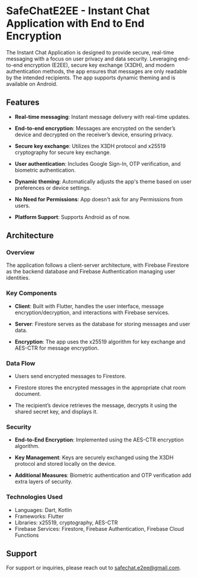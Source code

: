 
# SafeChatE2EE - Instant Chat Application with End to End Encryption


The Instant Chat Application is designed to provide secure, real-time messaging with a focus on user privacy and data security. Leveraging end-to-end encryption (E2EE), secure key exchange (X3DH), and modern authentication methods, the app ensures that messages are only readable by the intended recipients. The app supports dynamic theming and is available on Android.



## Features

- **Real-time messaging**: Instant message delivery with real-time updates.
- **End-to-end encryption**: Messages are encrypted on the sender’s device and decrypted on the receiver’s device, ensuring privacy.
- **Secure key exchange**: Utilizes the X3DH protocol and x25519 cryptography for secure key exchange.
- **User authentication**: Includes Google Sign-In, OTP verification, and biometric authentication.
- **Dynamic theming**: Automatically adjusts the app's theme based on user preferences or device settings.
- **No Need for Permissions**: App doesn't ask for any Permissions from users.

- **Platform Support**: Supports Android as of now.
## Architecture

### Overview
The application follows a client-server architecture, with Firebase Firestore as the backend database and Firebase Authentication managing user identities.

### Key Components
- **Client**: Built with Flutter, handles the user interface, message encryption/decryption, and interactions with Firebase services.

- **Server**: Firestore serves as the database for storing messages and user data.

- **Encryption**: The app uses the x25519 algorithm for key exchange and AES-CTR for message encryption.

### Data Flow
- Users send encrypted messages to Firestore.

- Firestore stores the encrypted messages in the appropriate chat room document.

- The recipient’s device retrieves the message, decrypts it using the shared secret key, and displays it.

### Security

- **End-to-End Encryption**: Implemented using the AES-CTR encryption algorithm.

- **Key Management**: Keys are securely exchanged using the X3DH protocol and stored locally on the device.

- **Additional Measures**: Biometric authentication and OTP verification add extra layers of security.

### Technologies Used
- Languages: Dart, Kotlin
- Frameworks: Flutter
- Libraries: x25519, cryptography, AES-CTR
- Firebase Services: Firestore, Firebase Authentication, Firebase Cloud Functions
## Support

For support or inquiries, please reach out to safechat.e2ee@gmail.com.


